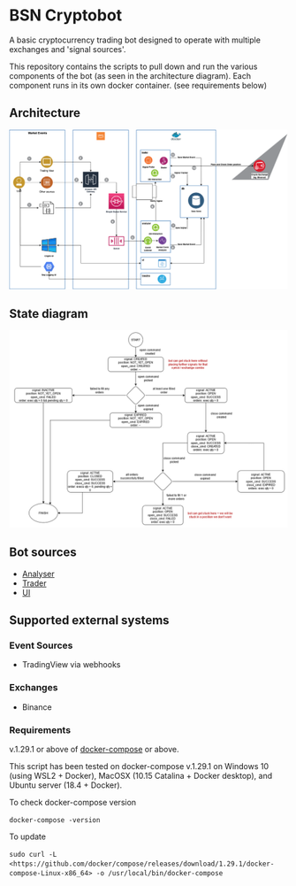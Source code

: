 # BSN Cryptobot

A basic cryptocurrency trading bot designed to operate with multiple exchanges and 'signal sources'.

This repository contains the scripts to pull down and run the various components of the bot (as seen in the architecture diagram). Each component runs in its own docker container. (see requirements below)

## Architecture

![BSN Cryptobot Architecture](media/Architecture.png "BSN Cryptobot Architecture")

## State diagram

![BSN Cryptobot State Diagram](media/StateMachine.png "BSN Cryptobot State Diagram")

## Bot sources

- [Analyser](https://github.com/bsn-group/analyzer)
- [Trader](https://github.com/bsn-group/trader)
- [UI](https://github.com/bsn-group/cryptobot-ui)

## Supported external systems

### Event Sources

- TradingView via webhooks

### Exchanges

- Binance


### Requirements

v.1.29.1 or above of [docker-compose](https://github.com/docker/compose/releases) or above.

This script has been tested on docker-compose v.1.29.1 on Windows 10 (using WSL2 + Docker), MacOSX (10.15 Catalina + Docker desktop), and Ubuntu server (18.4 + Docker).

To check docker-compose version

`docker-compose -version`

To update

`sudo curl -L <https://github.com/docker/compose/releases/download/1.29.1/docker-compose-Linux-x86_64> -o /usr/local/bin/docker-compose`
